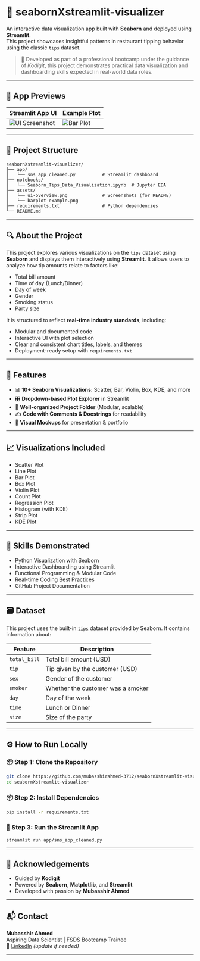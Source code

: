 # 🌟 seabornXstreamlit-visualizer

An interactive data visualization app built with **Seaborn** and deployed using **Streamlit**.  
This project showcases insightful patterns in restaurant tipping behavior using the classic `tips` dataset.

> 📌 Developed as part of a professional bootcamp under the guidance of *Kodigit*, this project demonstrates practical data visualization and dashboarding skills expected in real-world data roles.

---

## 📸 App Previews

| Streamlit App UI | Example Plot |
|------------------|--------------|
| ![UI Screenshot](assets/ui-overview.png) | ![Bar Plot](assets/barplot-example.png) |

---

## 📁 Project Structure

```
seabornXstreamlit-visualizer/
├── app/
│   └── sns_app_cleaned.py          # Streamlit dashboard
├── notebooks/
│   └── Seaborn_Tips_Data_Visualization.ipynb  # Jupyter EDA
├── assets/
│   └── ui-overview.png             # Screenshots (for README)
│   └── barplot-example.png
├── requirements.txt                # Python dependencies
└── README.md
```

---

## 🔍 About the Project

This project explores various visualizations on the `tips` dataset using **Seaborn** and displays them interactively using **Streamlit**. It allows users to analyze how tip amounts relate to factors like:

- Total bill amount
- Time of day (Lunch/Dinner)
- Day of week
- Gender
- Smoking status
- Party size

It is structured to reflect **real-time industry standards**, including:
- Modular and documented code
- Interactive UI with plot selection
- Clear and consistent chart titles, labels, and themes
- Deployment-ready setup with `requirements.txt`

---

## 🚀 Features

- 📊 **10+ Seaborn Visualizations**: Scatter, Bar, Violin, Box, KDE, and more
- 🎛️ **Dropdown-based Plot Explorer** in Streamlit
- 📁 **Well-organized Project Folder** (Modular, scalable)
- ✍️ **Code with Comments & Docstrings** for readability
- 📸 **Visual Mockups** for presentation & portfolio

---

## 📈 Visualizations Included

- Scatter Plot
- Line Plot
- Bar Plot
- Box Plot
- Violin Plot
- Count Plot
- Regression Plot
- Histogram (with KDE)
- Strip Plot
- KDE Plot

---

## 🧠 Skills Demonstrated

- Python Visualization with Seaborn
- Interactive Dashboarding using Streamlit
- Functional Programming & Modular Code
- Real-time Coding Best Practices
- GitHub Project Documentation

---

## 🗃 Dataset

This project uses the built-in [`tips`](https://github.com/mwaskom/seaborn-data) dataset provided by Seaborn. It contains information about:

| Feature      | Description                                |
|--------------|--------------------------------------------|
| `total_bill` | Total bill amount (USD)                    |
| `tip`        | Tip given by the customer (USD)            |
| `sex`        | Gender of the customer                     |
| `smoker`     | Whether the customer was a smoker          |
| `day`        | Day of the week                            |
| `time`       | Lunch or Dinner                            |
| `size`       | Size of the party                          |

---

## ⚙️ How to Run Locally

### 📦 Step 1: Clone the Repository
```bash
git clone https://github.com/mubasshirahmed-3712/seabornXstreamlit-visualizer.git
cd seabornXstreamlit-visualizer
```

### 📦 Step 2: Install Dependencies
```bash
pip install -r requirements.txt
```

### 🚀 Step 3: Run the Streamlit App
```bash
streamlit run app/sns_app_cleaned.py
```

---

## 🤝 Acknowledgements

- Guided by **Kodigit**
- Powered by **Seaborn**, **Matplotlib**, and **Streamlit**
- Developed with passion by **Mubasshir Ahmed**

---

## 📬 Contact

**Mubasshir Ahmed**  
Aspiring Data Scientist | FSDS Bootcamp Trainee  
🔗 [LinkedIn](https://www.linkedin.com/in/your-profile) *(update if needed)*

---

